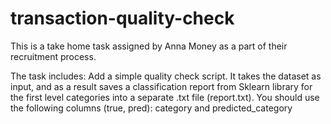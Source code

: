 # transaction-quality-check

This is a take home task assigned by Anna Money as a part of their recruitment process.

The task includes:
Add a simple quality check script. It takes the dataset as input, and as a result saves a classification report from Sklearn library for the first level categories into a separate .txt file (report.txt). 
You should use the following columns (true, pred): category and predicted_category
